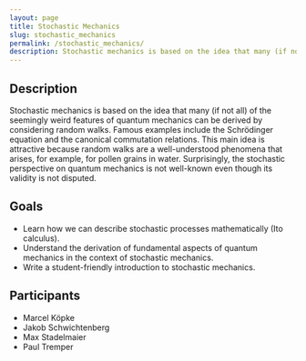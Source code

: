 ```yaml
---
layout: page
title: Stochastic Mechanics
slug: stochastic_mechanics
permalink: /stochastic_mechanics/
description: Stochastic mechanics is based on the idea that many (if not all) of the seemingly weird features of quantum mechanics can be derived by considering random walks.
---
```


## Description

Stochastic mechanics is based on the idea that many (if not all) of the seemingly weird features of quantum mechanics can be derived by considering random walks. Famous examples include the Schrödinger equation and the canonical commutation relations. This main idea is attractive because random walks are a well-understood phenomena that arises, for example, for pollen grains in water. Surprisingly, the stochastic perspective on quantum mechanics is not well-known even though its validity is not disputed. 

## Goals

- Learn how we can describe stochastic processes mathematically (Ito calculus).
- Understand the derivation of fundamental aspects of quantum mechanics in the context of stochastic mechanics.
- Write a student-friendly introduction to stochastic mechanics.

## Participants

- Marcel Köpke
- Jakob Schwichtenberg
- Max Stadelmaier
- Paul Tremper
